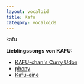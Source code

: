 ```yaml
---
layout: vocaloid
title: Kafu
category: vocaloids
---
```


kafu

<div>
    <b>Lieblingssongs von KAFU:</b>
    <ul>
        <li><a href="https://youtu.be/978nElfOkL8?si=MSxi1iJtDYkLhOCN">KAFU-chan's Curry Udon</a></li>
        <li><a href="https://youtu.be/9QLT1Aw_45s?si=7bYhoHY_11hjMkBh">phony</a></li>
        <li><a href="https://youtu.be/nN-7twhjdeU?si=vAiMjR53ATa8pMs5">Kafu-eine</a></li>
    </ul>
</div>